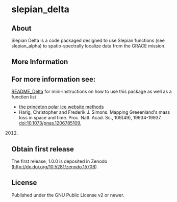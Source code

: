 # slepian_delta

## About

Slepian Delta is a code packaged designed to use Slepian functions
(see slepian_alpha) to spatio-spectrally localize data from the GRACE
mission.

## More Information

For more information see:
 -
 [README_Delta](https://github.com/csdms-contrib/slepian_delta/blob/master/README_Delta.txt)
 for mini-instructions on how to use this package as well as a
 function list  
 - [the princeton polar ice website methods](http://polarice.princeton.edu/methods.html)
 - Harig, Christopher and Frederik J. Simons. Mapping Greeenland's
 mass loss in space and time. Proc. Natl. Acad. Sc., 109(49),
 19934-19937. [doi:10.1073/pnas.1206785109](http://dx.doi.org/10.1073/pnas.1206785109),
 2012. 

## Obtain first release
The first release, 1.0.0 is deposited in Zenodo (http://dx.doi.org/10.5281/zenodo.15706).

## License
Published under the GNU Public License v2 or newer.
